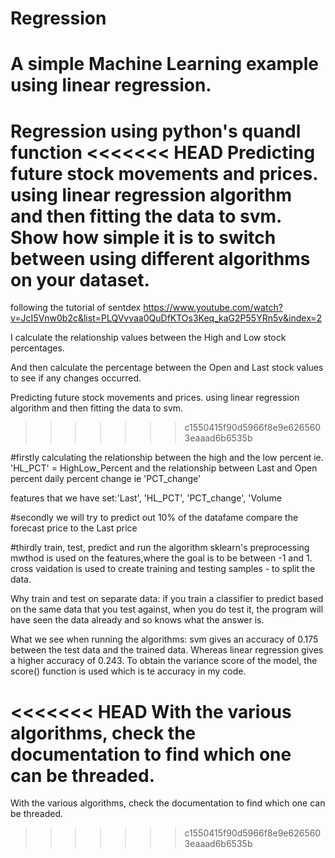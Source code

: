 # Regression
# A simple Machine Learning example using linear regression.
Regression using python's quandl function
<<<<<<< HEAD
Predicting future stock movements and prices.
using linear regression algorithm and then fitting the data to svm. 
Show how simple it is to switch between using different algorithms on your dataset.
=======

following the tutorial of sentdex https://www.youtube.com/watch?v=JcI5Vnw0b2c&list=PLQVvvaa0QuDfKTOs3Keq_kaG2P55YRn5v&index=2

I calculate the relationship values between the High and Low stock percentages.

And then calculate the percentage between the Open and Last stock values to see if any changes occurred.

Predicting future stock movements and prices.
using linear regression algorithm and then fitting the data to svm. 
>>>>>>> c1550415f90d5966f8e9e6265603eaaad6b6535b

#firstly 
calculating the relationship between the high and the low percent ie. 'HL_PCT' = HighLow_Percent
and the relationship between Last and Open percent daily percent change ie 'PCT_change'

features that we have set:'Last', 'HL_PCT', 'PCT_change', 'Volume

#secondly 
we will try to predict out 10% of the datafame
compare the forecast price to the Last price

#thirdly 
train, test, predict and run the algorithm
sklearn's preprocessing mwthod is used on the features,where the goal is to be between -1 and 1.
cross vaidation is used to create training and testing samples - to split the data.

Why train and test on separate data:
if you train a classifier to predict based on the same data that you test against, when you do test it, the program will have seen the data already and so knows what the answer is. 

What we see when running the algorithms:
svm gives an accuracy of 0.175 between the test data and the trained data.
Whereas linear regression gives a higher accuracy of 0.243.
To obtain the variance score of the
model, the score() function is used which is te accuracy in my code. 

<<<<<<< HEAD
With the various algorithms, check the documentation to find which one can be threaded.
=======
With the various algorithms, check the documentation to find which one can be threaded.
>>>>>>> c1550415f90d5966f8e9e6265603eaaad6b6535b

